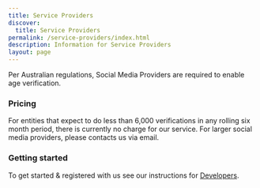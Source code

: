 ```yaml
---
title: Service Providers
discover:
  title: Service Providers
permalink: /service-providers/index.html
description: Information for Service Providers
layout: page
---
```


Per Australian regulations, Social Media Providers are required to enable age verification.

### Pricing

For entities that expect to do less than 6,000 verifications in any rolling six month period, there is currently no charge for our service.
For larger social media providers, please contacts us via email.

### Getting started

To get started & registered with us see our instructions for [Developers](/developers/index.html).
